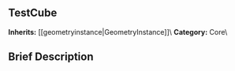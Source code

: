 ##  TestCube  
**Inherits:** [[geometryinstance|GeometryInstance]]\\
**Category:** Core\\
##  Brief Description  

